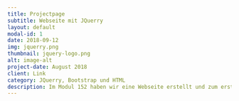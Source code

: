 ```yaml
---
title: Projectpage
subtitle: Webseite mit JQuerry
layout: default
modal-id: 1
date: 2018-09-12
img: jquerry.png
thumbnail: jquery-logo.png
alt: image-alt
project-date: August 2018
client: Link
category: JQuerry, Bootstrap und HTML
description: Im Modul 152 haben wir eine Webseite erstellt und zum ersten Mal mit JQuerry darauf gearbeitet. Wir haben Audio, sowie Video player erstellt und erweitert. Am besten sehen Sie es sich selbst an.
---
```

